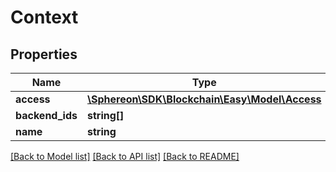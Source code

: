 # Context

## Properties
Name | Type | Description | Notes
------------ | ------------- | ------------- | -------------
**access** | [**\Sphereon\SDK\Blockchain\Easy\Model\Access**](Access.md) |  | [optional] 
**backend_ids** | **string[]** |  | [optional] 
**name** | **string** |  | [optional] 

[[Back to Model list]](../README.md#documentation-for-models) [[Back to API list]](../README.md#documentation-for-api-endpoints) [[Back to README]](../README.md)


